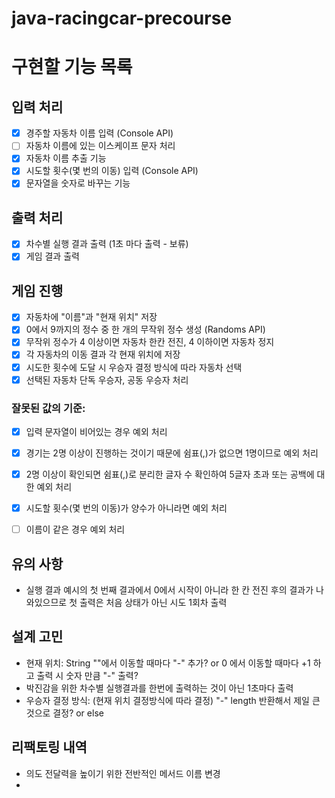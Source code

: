 # java-racingcar-precourse

# 구현할 기능 목록
## 입력 처리
- [x] 경주할 자동차 이름 입력 (Console API)
- [ ] 자동차 이름에 있는 이스케이프 문자 처리
- [x] 자동차 이름 추출 기능
- [x] 시도할 횟수(몇 번의 이동) 입력 (Console API) 
- [x] 문자열을 숫자로 바꾸는 기능

## 출력 처리 
- [x] 차수별 실행 결과 출력 (1초 마다 출력 - 보류)
- [x] 게임 결과 출력

## 게임 진행
- [x] 자동차에 "이름"과 "현재 위치" 저장
- [x] 0에서 9까지의 정수 중 한 개의 무작위 정수 생성 (Randoms API)
- [x] 무작위 정수가 4 이상이면 자동차 한칸 전진, 4 이하이면 자동차 정지
- [x] 각 자동차의 이동 결과 각 현재 위치에 저장
- [x] 시도한 횟수에 도달 시 우승자 결정 방식에 따라 자동차 선택
- [x] 선택된 자동차 단독 우승자, 공동 우승자 처리

### 잘못된 값의 기준:
- [x] 입력 문자열이 비어있는 경우 예외 처리
- [x] 경기는 2명 이상이 진행하는 것이기 때문에 쉼표(,)가 없으면 1명이므로 예외 처리
- [x] 2명 이상이 확인되면 쉼표(,)로 분리한 글자 수 확인하여 5글자 초과 또는 공백에 대한 예외 처리
- [x] 시도할 횟수(몇 번의 이동)가 양수가 아니라면 예외 처리
- [ ] 이름이 같은 경우 예외 처리


## 유의 사항
- 실행 결과 예시의 첫 번째 결과에서 0에서 시작이 아니라 한 칸 전진 후의 결과가 나와있으므로 첫 출력은 처음 상태가 아닌 시도 1회차 출력

## 설계 고민
- 현재 위치: String ""에서 이동할 때마다 "-" 추가? or 0 에서 이동할 때마다 +1 하고 출력 시 숫자 만큼 "-" 출력?
- 박진감을 위한 차수별 실행결과를 한번에 출력하는 것이 아닌 1초마다 출력
- 우승자 결정 방식: (현재 위치 결정방식에 따라 결정) "-" length 반환해서 제일 큰것으로 결정? or else

## 리팩토링 내역 
- 의도 전달력을 높이기 위한 전반적인 메서드 이름 변경
- 